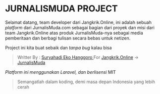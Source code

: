 # JURNALISMUDA PROJECT

Selamat datang, team developer dari Jangkrik.Online, ini adalah sebuah *platform* dari JurnalisMuda.com sebagai bagian dari proyek dan misi dari team Jangkrik.Online atas produk JurnalisMuda-nya sebagai  media pemberitaan dan berbagi tulisan secara bebas untuk netizen.

Project ini kita buat sebaik dan *tanpa bug* kalau bisa

> Writter By : [Suryahadi Eko Hanggoro
](https://suryahadi.com)
> For [Jangkrik.Online](https://jangkrik.online) -> [JurnalisMuda](https://jurnalismuda.com)

*Platform ini menggunakan Laravel, dan berlisensi* MIT

> Semangatlah dalam koding, demi masa depan Indonesia yang lebih cerah
